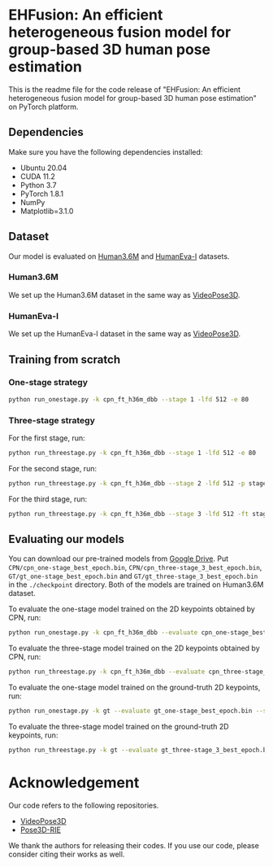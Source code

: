 # EHFusion: An efficient heterogeneous fusion model for group-based 3D human pose estimation

This is the readme file for the code release of "EHFusion: An efficient heterogeneous fusion model for group-based 3D human pose estimation" on PyTorch platform.

## Dependencies
Make sure you have the following dependencies installed:
* Ubuntu 20.04
* CUDA 11.2
* Python 3.7
* PyTorch 1.8.1
* NumPy
* Matplotlib=3.1.0

## Dataset

Our model is evaluated on [Human3.6M](http://vision.imar.ro/human3.6m) and [HumanEva-I](http://humaneva.is.tue.mpg.de/datasets_human_1) datasets.

### Human3.6M
We set up the Human3.6M dataset in the same way as [VideoPose3D](https://github.com/facebookresearch/VideoPose3D/blob/master/DATASETS.md). 

### HumanEva-I
We set up the HumanEva-I dataset in the same way as [VideoPose3D](https://github.com/facebookresearch/VideoPose3D/blob/master/DATASETS.md).

## Training from scratch
### One-stage strategy

```bash
python run_onestage.py -k cpn_ft_h36m_dbb --stage 1 -lfd 512 -e 80
```
### Three-stage strategy

For the first stage, run:

```bash
python run_threestage.py -k cpn_ft_h36m_dbb --stage 1 -lfd 512 -e 80
```

For the second stage, run:
```bash
python run_threestage.py -k cpn_ft_h36m_dbb --stage 2 -lfd 512 -p stage_1_best_model.bin -e 80
```

For the third stage, run:
```bash
python run_threestage.py -k cpn_ft_h36m_dbb --stage 3 -lfd 512 -ft stage_2_best_model.bin -lr 0.0005 -e 80
```
## Evaluating our models

You can download our pre-trained models from [Google Drive](https://drive.google.com/drive/u/0/my-drive). Put `CPN/cpn_one-stage_best_epoch.bin`, `CPN/cpn_three-stage_3_best_epoch.bin`, `GT/gt_one-stage_best_epoch.bin` and `GT/gt_three-stage_3_best_epoch.bin` in the `./checkpoint` directory. Both of the models are trained on Human3.6M dataset.

To evaluate the one-stage model trained on the 2D keypoints obtained by CPN, run:
```bash
python run_onestage.py -k cpn_ft_h36m_dbb --evaluate cpn_one-stage_best_epoch.bin --stage 1 -lfd 512 
```

To evaluate the three-stage model trained on the 2D keypoints obtained by CPN, run:
```bash
python run_threestage.py -k cpn_ft_h36m_dbb --evaluate cpn_three-stage_3_best_epoch.bin --stage 3 -lfd 512 
```

To evaluate the one-stage model trained on the ground-truth 2D keypoints, run:
```bash
python run_onestage.py -k gt --evaluate gt_one-stage_best_epoch.bin --stage 1 -lfd 256
```

To evaluate the three-stage model trained on the ground-truth 2D keypoints, run:
```bash
python run_threestage.py -k gt --evaluate gt_three-stage_3_best_epoch.bin --stage 3 -lfd 256
```

# Acknowledgement
Our code refers to the following repositories.
* [VideoPose3D](https://github.com/facebookresearch/VideoPose3D)
* [Pose3D-RIE](https://github.com/paTRICK-swk/Pose3D-RIE)

We thank the authors for releasing their codes. If you use our code, please consider citing their works as well.

